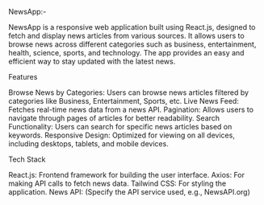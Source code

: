 NewsApp:-

NewsApp is a responsive web application built using React.js, designed to fetch and display news articles from various sources. It allows users to browse news across different categories such as business, entertainment, health, science, sports, and technology. The app provides an easy and efficient way to stay updated with the latest news.

Features

Browse News by Categories: Users can browse news articles filtered by categories like Business, Entertainment, Sports, etc.
Live News Feed: Fetches real-time news data from a news API.
Pagination: Allows users to navigate through pages of articles for better readability.
Search Functionality: Users can search for specific news articles based on keywords.
Responsive Design: Optimized for viewing on all devices, including desktops, tablets, and mobile devices.

Tech Stack

React.js: Frontend framework for building the user interface.
Axios: For making API calls to fetch news data.
Tailwind CSS: For styling the application.
News API: (Specify the API service used, e.g., NewsAPI.org)
